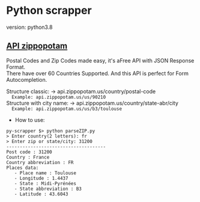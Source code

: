 # Python scrapper
version: python3.8

## [API zippopotam](https://www.zippopotam.us/#)
Postal Codes and Zip Codes made easy, it's aFree API with JSON Response Format.  
There have over 60 Countries Supported. And this API is perfect for Form Autocompletion.  

Structure classic: -> api.zippopotam.us/country/postal-code  
    `  Example: api.zippopotam.us/us/90210`  
Structure with city name:  -> api.zippopotam.us/country/state-abr/city  
    `  Example: api.zippopotam.us/us/b3/toulouse`  
- How to use: 
```/bin/bash
py-scrapper $> python parseZIP.py
> Enter country(2 letters): fr
> Enter zip or state/city: 31200
-------------------------------------
Post code : 31200
Country : France
Country abbreviation : FR
Places data:
   - Place name : Toulouse
   - Longitude : 1.4437
   - State : Midi-Pyrénées
   - State abbreviation : B3
   - Latitude : 43.6043
```
